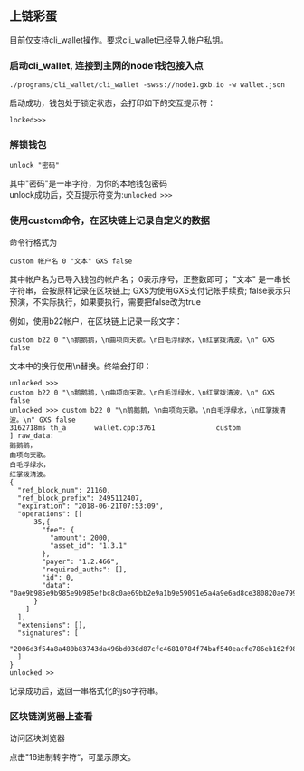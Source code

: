 ## 上链彩蛋

目前仅支持cli\_wallet操作。要求cli\_wallet已经导入帐户私钥。

### 启动cli\_wallet, 连接到主网的node1钱包接入点

```
./programs/cli_wallet/cli_wallet -swss://node1.gxb.io -w wallet.json
```

启动成功，钱包处于锁定状态，会打印如下的交互提示符：

```
locked>>>
```

### 解锁钱包

```
unlock "密码"
```

其中"密码"是一串字符，为你的本地钱包密码  
unlock成功后，交互提示符变为:`unlocked >>>`

### 使用custom命令，在区块链上记录自定义的数据

命令行格式为

`custom 帐户名 0 "文本" GXS false`

其中帐户名为已导入钱包的帐户名； 0表示序号，正整数即可； "文本" 是一串长字符串，会按原样记录在区块链上; GXS为使用GXS支付记帐手续费; false表示只预演，不实际执行，如果要执行，需要把false改为true

例如，使用b22帐户，在区块链上记录一段文字：

```
custom b22 0 "\n鹅鹅鹅，\n曲项向天歌。\n白毛浮绿水，\n红掌拨清波。\n" GXS false
```

文本中的换行使用\n替换。终端会打印：

```
unlocked >>> 
custom b22 0 "\n鹅鹅鹅，\n曲项向天歌。\n白毛浮绿水，\n红掌拨清波。\n" GXS false
unlocked >>> custom b22 0 "\n鹅鹅鹅，\n曲项向天歌。\n白毛浮绿水，\n红掌拨清波。\n" GXS false
3162718ms th_a       wallet.cpp:3761               custom               ] raw_data: 
鹅鹅鹅，
曲项向天歌。
白毛浮绿水，
红掌拨清波。
{
  "ref_block_num": 21160,
  "ref_block_prefix": 2495112407,
  "expiration": "2018-06-21T07:53:09",
  "operations": [[
      35,{
        "fee": {
          "amount": 2000,
          "asset_id": "1.3.1"
        },
        "payer": "1.2.466",
        "required_auths": [],
        "id": 0,
        "data": "0ae9b985e9b985e9b985efbc8c0ae69bb2e9a1b9e59091e5a4a9e6ad8ce380820ae799bde6af9be6b5aee7bbbfe6b0b4efbc8c0ae7baa2e68e8ce68ba8e6b885e6b3a2e380820a"
      }
    ]
  ],
  "extensions": [],
  "signatures": [
    "2006d3f54a8a480b83743da496bd038d87cfc46810784f74baf540eacfe786eb162f98993401eb39a349c30bd186ba5100fec65085769ed02dc1457edd2f2da477"
  ]
}
unlocked >>
```

记录成功后，返回一串格式化的jso字符串。

### 区块链浏览器上查看

访问区块浏览器

点击"16进制转字符“，可显示原文。

